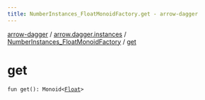 ```yaml
---
title: NumberInstances_FloatMonoidFactory.get - arrow-dagger
---
```


[arrow-dagger](../../index.html) / [arrow.dagger.instances](../index.html) / [NumberInstances_FloatMonoidFactory](index.html) / [get](./get.html)

# get

`fun get(): Monoid<`[`Float`](https://kotlinlang.org/api/latest/jvm/stdlib/kotlin/-float/index.html)`>`